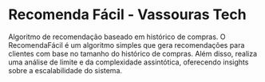 # Recomenda Fácil - Vassouras Tech

Algoritmo de recomendação baseado em histórico de compras.
O RecomendaFácil é um algoritmo simples que gera recomendações para clientes com base no tamanho do histórico de compras. Além disso, realiza uma análise de limite e da complexidade assintótica, oferecendo insights sobre a escalabilidade do sistema.

